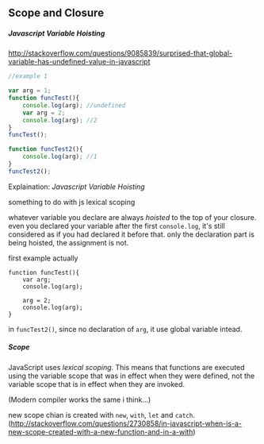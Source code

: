 ## Scope and Closure

##### Javascript Variable Hoisting

http://stackoverflow.com/questions/9085839/surprised-that-global-variable-has-undefined-value-in-javascript

```javascript
//example 1

var arg = 1;
function funcTest(){
    console.log(arg); //undefined
    var arg = 2;
    console.log(arg); //2
}
funcTest();

function funcTest2(){
    console.log(arg); //1
}
funcTest2();
```

Explaination:
_Javascript Variable Hoisting_

something to do with js lexical scoping

whatever variable you declare are always *hoisted* to the top of your closure. even you declared your variable after the first `console.log`, it's still considered as if you had declared it before that. only the declaration part is being hoisted, the assignment is not.

first example actually 
```
function funcTest(){
    var arg;
    console.log(arg);

    arg = 2;
    console.log(arg);
}
```

in `funcTest2()`, since no declaration of `arg`, it use global variable intead.

##### Scope

JavaScript uses *lexical scoping*. This means that functions are executed using the variable scope that was in effect when they were defined, not the variable scope that is in effect when they are invoked.

(Modern compiler works the same i think...)

new scope chian is created with `new`, `with`, `let` and `catch`. (http://stackoverflow.com/questions/2730858/in-javascript-when-is-a-new-scope-created-with-a-new-function-and-in-a-with)

